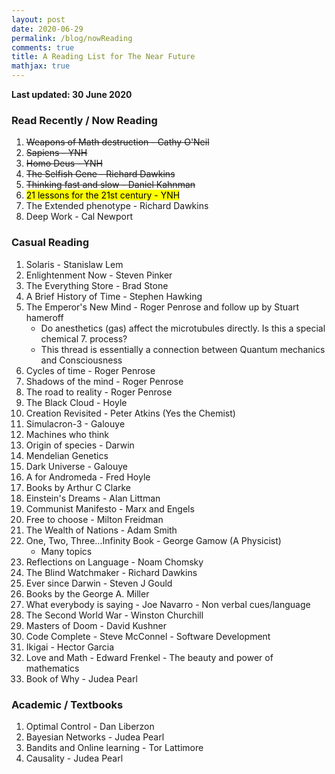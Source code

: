 ```yaml
---
layout: post
date: 2020-06-29
permalink: /blog/nowReading
comments: true
title: A Reading List for The Near Future
mathjax: true
---
```


**Last updated: 30 June 2020**

### **Read Recently / Now Reading**
1. <s>Weapons of Math destruction - Cathy O'Neil</s>
2. <s>Sapiens - YNH</s>
3. <s>Homo Deus - YNH</s>
4. <s>The Selfish Gene - Richard Dawkins</s>
5. <s> Thinking fast and slow - Daniel Kahnman</s>
6. <mark>21 lessons for the 21st century - YNH</mark>
9. The Extended phenotype - Richard Dawkins
10. Deep Work - Cal Newport

### **Casual Reading**
1. Solaris - Stanislaw Lem
2. Enlightenment Now - Steven Pinker
3. The Everything Store - Brad Stone
4. A Brief History of Time - Stephen Hawking
5. The Emperor's New Mind - Roger Penrose and follow up by Stuart hameroff
    - Do anesthetics (gas) affect the microtubules directly. Is this a special chemical 7. process?
    - This thread is essentially a connection between Quantum mechanics and Consciousness
6. Cycles of time - Roger Penrose
7. Shadows of the mind - Roger Penrose
8. The road to reality - Roger Penrose
8. The Black Cloud - Hoyle
11. Creation Revisited - Peter Atkins (Yes the Chemist)
12. Simulacron-3 - Galouye
13. Machines who think 
14. Origin of species - Darwin
15. Mendelian Genetics
16. Dark Universe - Galouye
17. A for Andromeda - Fred Hoyle
18. Books by Arthur C Clarke
19. Einstein's Dreams - Alan Littman
20. Communist Manifesto - Marx and Engels
21. Free to choose - Milton Freidman
22. The Wealth of Nations - Adam Smith
23. One, Two, Three...Infinity
Book - George Gamow (A Physicist)
    - Many topics
24. Reflections on Language - Noam Chomsky
25. The Blind Watchmaker - Richard Dawkins
26. Ever since Darwin - Steven J Gould
27. Books by the George A. Miller
28. What everybody is saying - Joe Navarro
        - Non verbal cues/language
29. The Second World War - Winston Churchill
30. Masters of Doom - David Kushner
31. Code Complete - Steve McConnel - Software Development
32. Ikigai - Hector Garcia
33. Love and Math - Edward Frenkel - The beauty and power of mathematics
34. Book of Why - Judea Pearl

### **Academic / Textbooks**
1. Optimal Control - Dan Liberzon
2. Bayesian Networks - Judea Pearl
3. Bandits and Online learning - Tor Lattimore
4. Causality - Judea Pearl 

